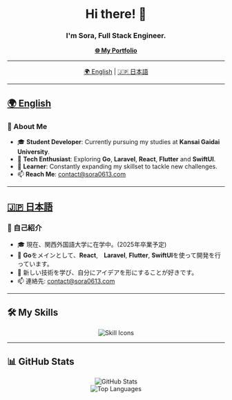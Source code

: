 <h1 align="center">Hi there! 👋</h1>
<h3 align="center">I'm Sora, Full Stack Engineer.</h3>

<p align="center">
  <a href="https://s0r4.jp" target="_blank"><strong>🌐 My Portfolio</strong></a>
</p>

---

<p align="center">
  <a href="#english">🌍 English</a> | <a href="#japanese">🇯🇵 日本語</a>
</p>

---
## [🌍 English](#english)

### 💼 About Me

- 🎓 **Student Developer**: Currently pursuing my studies at **Kansai Gaidai University**.
- 🔧 **Tech Enthusiast**: Exploring **Go**, **Laravel**, **React**, **Flutter** and **SwiftUI**.
- 🌱 **Learner**: Constantly expanding my skillset to tackle new challenges.
- 📫 **Reach Me**: [contact@sora0613.com](mailto:contact@sora0613.com)

---
## [🇯🇵 日本語](#japanese)

### 💼 自己紹介

- 🎓 現在、関西外国語大学に在学中。(2025年卒業予定)
- 🔧 **Go**をメインとして、**React**,　**Laravel**, **Flutter**, **SwiftUI**を使って開発を行っています。
- 🌱 新しい技術を学び、自分にアイデアを形にすることが好きです。
- 📫 連絡先: [contact@sora0613.com](mailto:contact@sora0613.com)

---

## 🛠 My Skills

<p align="center">
  <img alt="Skill Icons" src="https://skillicons.dev/icons?theme=dark&perline=8&i=go,php,python,ts,js,html,css,react,git,github,apple,docker,phpstorm,mysql,laravel,firebase,nginx" />
</p>

---

## 📊 GitHub Stats

<div align="center">
  <img src="https://github-readme-stats-clone-git-main-sora0613s-projects.vercel.app/api/?username=Sora0613&theme=dark&show_icons=true&rank_icon=github&card_width=450" alt="GitHub Stats" />
  <br />
  <img src="https://github-readme-stats.vercel.app/api/top-langs/?username=Sora0613&layout=compact&hide_progress=true&theme=dark&card_width=450" alt="Top Languages" />
</div>
